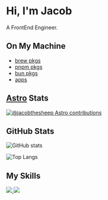 # Hi, I'm Jacob

A FrontEnd Engineer.

## On My Machine

- [brew pkgs](https://gist.github.com/jacobthesheep/c78ec2de742a2044eb37e196e26d6152)
- [pnpm pkgs](https://gist.github.com/jacobthesheep/6d5a496e5b38373d7c37f5098b78ac0a)
- [bun pkgs](https://gist.github.com/jacobthesheep/501c9c7fa029801e72d2328c06280d18)
- [apps](https://gist.github.com/jacobthesheep/57a442c95e868894e657202d2feb2a8f)

## [Astro](https://astro.build/) Stats

[![@jacobthesheep Astro contributions](https://astro.badg.es/v2/contributor/jacobthesheep.svg)](https://astro.badg.es/contributor/jacobthesheep/)

## GitHub Stats

![GitHub stats](https://github-readme-stats.vercel.app/api?username=jacobthesheep&theme=onedark)

![Top Langs](https://github-readme-stats.vercel.app/api/top-langs/?username=jacobthesheep&layout=compact&theme=onedark)

## My Skills

<a href="https://sayhub.me#gh-light-mode-only">
  <img src="https://skillicons.dev/icons?i=html,css,js,ts,rust,c,nodejs,astro,svelte,express,tailwind,git,md,vscode,github,vercel,python&theme=light" />
</a>

<a href="https://sayhub.me#gh-dark-mode-only">
  <img src="https://skillicons.dev/icons?i=html,css,js,ts,rust,c,nodejs,astro,svelte,express,tailwind,git,md,vscode,github,vercel,python&theme=dark" />
</a>
